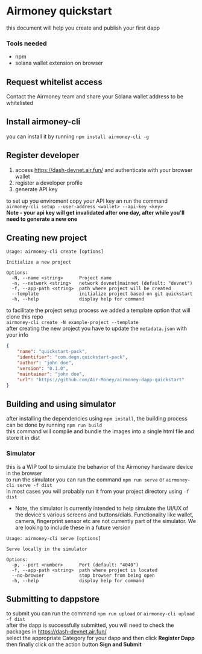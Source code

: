 # Airmoney quickstart
this document will help you create and publish your first dapp

### Tools needed
* npm
* solana wallet extension on browser


## Request whitelist access
Contact the Airmoney team and share your Solana wallet address to be whitelisted
## Install airmoney-cli
you can install it by running `npm install airmoney-cli -g`
## Register developer
1) access https://dash-devnet.air.fun/ and authenticate with your browser wallet
2) register a developer profile
3) generate API key

to set up you enviroment copy your API key an run the command <br>
`airmoney-cli setup --user-address <wallet> --api-key <key>`<br>
**Note - your api key will get invalidated after one day, after while you'll need to generate a new one**
## Creating new project
```
Usage: airmoney-cli create [options]

Initialize a new project

Options:
  -N, --name <string>      Project name
  -n, --network <string>   network devnet|mainnet (default: "devnet")
  -f, --app-path <string>  path where project will be created
  --template               initialize project based on git quickstart
  -h, --help               display help for command
```
to facilitate the project setup process we added a template option that will clone this repo<br>
`airmoney-cli create -N example-project --template`<br>
after creating the new project you have to update the `metadata.json` with your info<br>
```json
{
    "name": "quickstart-pack",
    "identifier": "com.degn.quickstart-pack",
    "author": "john doe",
    "version": "0.1.0",
    "maintainer": "john doe",
    "url": "https://github.com/Air-Money/airmoney-dapp-quickstart"
}
```
## Building and using simulator
after installing the dependencies using `npm install`,
the building process can be done by running `npm run build`<br>
this command will compile and bundle the images into a single html file and store it in dist

### Simulator
this is a WIP tool to simulate the behavior of the Airmoney hardware device in the browser<br>
to run the simulator you can run the command `npm run serve` or `airmoney-cli serve -f dist`<br>
in most cases you will probably run it from your project directory using `-f dist`

* Note, the simulator is currently intended to help simulate the UI/UX of the device's various screens and buttons/dials. Functionality like wallet, camera, fingerprint sensor etc are not currently part of the simulator. We are looking to include these in a future version

```
Usage: airmoney-cli serve [options]

Serve locally in the simulator

Options:
  -p, --port <number>      Port (default: "4040")
  -f, --app-path <string>  path where project is located
  --no-browser             stop browser from being open
  -h, --help               display help for command
```

## Submitting to dappstore
to submit you can run the command `npm run upload` or `airmoney-cli upload -f dist`<br>
after the dapp is successfully submitted, you will need to check the packages in https://dash-devnet.air.fun/<br>
select the appropriate Category for your dapp and then click **Register Dapp**<br>
then finally click on the action button **Sign and Submit**